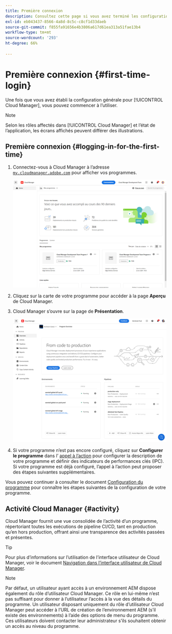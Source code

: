 ```yaml
---
title: Première connexion
description: Consultez cette page si vous avez terminé les configurations générales et que vous êtes prêt à utiliser Cloud Manager pour la première fois.
exl-id: eb043437-8566-4a8d-8c5c-c8cf1d33daeb
source-git-commit: f855fa91656e4b3806a617d61ea313a51fae13b4
workflow-type: tm+mt
source-wordcount: '293'
ht-degree: 66%

---
```



# Première connexion {#first-time-login}

Une fois que vous avez établi la configuration générale pour [!UICONTROL Cloud Manager], vous pouvez commencer à l’utiliser.

>[!NOTE]
>
>Selon les rôles affectés dans [!UICONTROL Cloud Manager] et l’état de l’application, les écrans affichés peuvent différer des illustrations.

## Première connexion {#logging-in-for-the-first-time}

1. Connectez-vous à Cloud Manager à l’adresse [`my.cloudmanager.adobe.com`](https://my.cloudmanager.adobe.com/) pour afficher vos programmes.

   ![Console Cloud Manager](/help/assets/cloud-manager-console.png)

1. Cliquez sur la carte de votre programme pour accéder à la page **Aperçu** de Cloud Manager.

1. Cloud Manager s’ouvre sur la page de **Présentation**.

   ![Page de présentation de Cloud Manager](/help/assets/program-overview-page.png)

1. Si votre programme n’est pas encore configuré, cliquez sur **Configurer le programme** dans l’ [appel à l’action](/help/getting-started/navigation.md#cta) pour configurer la description de votre programme et définir des indicateurs de performances clés (IPC). Si votre programme est déjà configuré, l’appel à l’action peut proposer des étapes suivantes supplémentaires.

Vous pouvez continuer à consulter le document [Configuration du programme](/help/getting-started/program-setup.md) pour connaître les étapes suivantes de la configuration de votre programme.

## Activité Cloud Manager {#activity}

Cloud Manager fournit une vue consolidée de l’activité d’un programme, répertoriant toutes les exécutions de pipeline CI/CD, tant en production qu’en hors production, offrant ainsi une transparence des activités passées et présentes.

>[!TIP]
>
>Pour plus d’informations sur l’utilisation de l’interface utilisateur de Cloud Manager, voir le document [Navigation dans l’interface utilisateur de Cloud Manager](/help/getting-started/navigation.md).

>[!NOTE]
>
>Par défaut, un utilisateur ayant accès à un environnement AEM dispose également du rôle d’utilisateur Cloud Manager. Ce rôle en lui-même n’est pas suffisant pour donner à l’utilisateur l’accès à la vue des détails du programme. Un utilisateur disposant uniquement du rôle d’utilisateur Cloud Manager peut accéder à l’URL de création de l’environnement AEM (s’il existe des environnements) à l’aide des options de menu du programme. Ces utilisateurs doivent contacter leur administrateur s’ils souhaitent obtenir un accès au niveau du programme.
